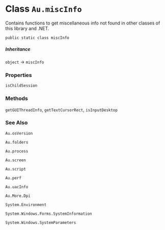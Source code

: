 # Class `Au.miscInfo`

Contains functions to get miscellaneous info not found in other classes of this library and .NET.

```
public static class miscInfo
```

##### Inheritance

`object` → `miscInfo`

### Properties

`isChildSession`

### Methods

`getGUIThreadInfo`, `getTextCursorRect`, `isInputDesktop`

### See Also

`Au.osVersion`

`Au.folders`

`Au.process`

`Au.screen`

`Au.script`

`Au.perf`

`Au.uacInfo`

`Au.More.Dpi`

`System.Environment`

`System.Windows.Forms.SystemInformation`

`System.Windows.SystemParameters`